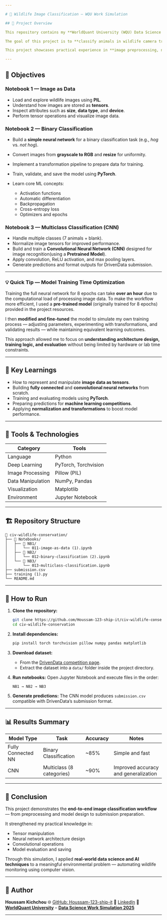 ```yaml
---

# 🦁 Wildlife Image Classification — WQU Work Simulation

## 📘 Project Overview

This repository contains my **WorldQuant University (WQU) Data Science Work Simulation** project inspired by the [DrivenData Wildlife Image Classification competition](https://www.drivendata.org/competitions/87/competition-image-classification-wildlife-conservation/).

The goal of this project is to **classify animals in wildlife camera trap images** using **deep learning models built with PyTorch**. The model identifies whether an image contains one of several animal species or is blank (no animal present).

This project showcases practical experience in **image preprocessing, neural network construction, and CNN-based multiclass classification**.

---
```


## 🎯 Objectives

### Notebook 1 — Image as Data

* Load and explore wildlife images using **PIL**.
* Understand how images are stored as **tensors**.
* Inspect attributes such as **size**, **data type**, and **device**.
* Perform tensor operations and visualize image data.

### Notebook 2 — Binary Classification

* Build a **simple neural network** for a binary classification task (e.g., *hog* vs. *not hog*).
* Convert images from **grayscale to RGB** and **resize** for uniformity.
* Implement a transformation pipeline to prepare data for training.
* Train, validate, and save the model using **PyTorch**.
* Learn core ML concepts:

  * Activation functions
  * Automatic differentiation
  * Backpropagation
  * Cross-entropy loss
  * Optimizers and epochs

### Notebook 3 — Multiclass Classification (CNN)

* Handle multiple classes (7 animals + blank).
* Normalize image tensors for improved performance.
* Build and train a **Convolutional Neural Network (CNN)** designed for image recognition(using a **Pretrained Model**).
* Apply convolution, ReLU activation, and max pooling layers.
* Generate predictions and format outputs for DrivenData submission.
---

### 💡 Quick Tip — Model Training Time Optimization

Training the full neural network for 8 epochs can take **over an hour** due to the computational load of processing image data.
To make the workflow more efficient, I used a **pre-trained model** (originally trained for 8 epochs) provided in the project resources.

I then **modified and fine-tuned** the model to simulate my own training process — adjusting parameters, experimenting with transformations, and validating results — while maintaining equivalent learning outcomes.

This approach allowed me to focus on **understanding architecture design, training logic, and evaluation** without being limited by hardware or lab time constraints.

---

## 🧠 Key Learnings

* How to represent and manipulate **image data as tensors**.
* Building **fully connected** and **convolutional neural networks** from scratch.
* Training and evaluating models using **PyTorch**.
* Preparing predictions for **machine learning competitions**.
* Applying **normalization and transformations** to boost model performance.

---

## 🧰 Tools & Technologies

| Category          | Tools                |
| ----------------- | -------------------- |
| Language          | Python               |
| Deep Learning     | PyTorch, Torchvision |
| Image Processing  | Pillow (PIL)         |
| Data Manipulation | NumPy, Pandas        |
| Visualization     | Matplotlib           |
| Environment       | Jupyter Notebook     |

---

## 🏗️ Repository Structure

```
📂 civ-wildlife-conservation/
├── 📁 Notebooks/
│   ├── 📁 NB1/
│   │   └── 011-image-as-data (1).ipynb
│   ├── 📁 NB2/
│   │   └── 012-binary-classification (2).ipynb
│   └── 📁 NB3/
│       └── 013-multiclass-classification.ipynb
├── submission.csv
├── training (1).py
└── README.md
```

---

## 🚀 How to Run

1. **Clone the repository:**

   ```bash
   git clone https://github.com/Houssam-123-ship-it/civ-wildlife-conservation.git
   cd civ-wildlife-conservation
   ```

2. **Install dependencies:**

   ```bash
   pip install torch torchvision pillow numpy pandas matplotlib
   ```

3. **Download dataset:**

   * From the [DrivenData competition page](https://www.drivendata.org/competitions/87/competition-image-classification-wildlife-conservation/).
   * Extract the dataset into a `data/` folder inside the project directory.

4. **Run notebooks:**
   Open Jupyter Notebook and execute files in the order:

   ```
   NB1 → NB2 → NB3
   ```

5. **Generate predictions:**
   The CNN model produces `submission.csv` compatible with DrivenData’s submission format.

---

## 📊 Results Summary

| Model Type         | Task                      | Accuracy | Notes                                |
| ------------------ | ------------------------- | -------- | ------------------------------------ |
| Fully Connected NN | Binary Classification     | ~85%     | Simple and fast                      |
| CNN                | Multiclass (8 categories) | ~90%     | Improved accuracy and generalization |

---

## 🏁 Conclusion

This project demonstrates the **end-to-end image classification workflow** — from preprocessing and model design to submission preparation.

It strengthened my practical knowledge in:

* Tensor manipulation
* Neural network architecture design
* Convolutional operations
* Model evaluation and saving

Through this simulation, I applied **real-world data science and AI techniques** to a meaningful environmental problem — automating wildlife monitoring using computer vision.

---

## 👤 Author

**Houssam Kichchou**
🌐 [GitHub: Houssam-123-ship-it](https://github.com/Houssam-123-ship-it)
💼 [LinkedIn](https://www.linkedin.com/in/houssam-kichchou)
📍 [**WorldQuant University**](https://www.wqu.edu/) – [**Data Science Work Simulation 2025**](https://www.drivendata.org/)

---
